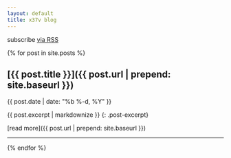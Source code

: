```yaml
---
layout: default
title: x37v blog
---
```


<p class="rss-subscribe">subscribe <a href="{{ "/feed.xml" | prepend: site.baseurl }}">via RSS</a></p>

{% for post in site.posts %}
## [{{ post.title }}]({{ post.url | prepend: site.baseurl }})
{{ post.date | date: "%b %-d, %Y" }}

{{ post.excerpt | markdownize }}
{: .post-excerpt} 

[read more]({{ post.url | prepend: site.baseurl }})
<!-- {{ post.tags | join: ', '}} -->

* * *

{% endfor %}
